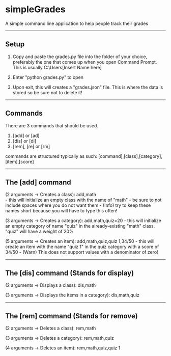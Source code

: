 # simpleGrades
A simple command line application to help people track their grades

------------------------------
Setup
------------------------------
1) Copy and paste the grades.py file into the folder of your choice, preferably the one that comes up when you open Command Prompt.
   This is usually C:\Users\[Insert Name here]

2) Enter "python grades.py" to open

3) Upon exit, this will creates a "grades.json" file. This is where the data is stored so be sure not to delete it!


------------------------------
Commands
------------------------------

There are 3 commands that should be used.

1) [add] or [ad]
2) [dis] or [di]
3) [rem], [re] or [rm]

commands are structured typically as such: [command],[class],[category],[item],[score]

------------------------------
The [add] command
------------------------------
(2 arguments -> Creates a class): add,math  
	- this will initialize an empty class with the name of "math"
	- be sure to not include spaces where you do not want them
	- (Info) try to keep these names short because you will have to type this often!

(3 arguments -> Creates a category): add,math,quiz=20
	- this will initialize an empty category of name "quiz" in the already-existing "math" class. "quiz" will have a weight of 20%


(5 arguments -> Creates an item): add,math,quiz,quiz 1,34/50
	- this will create an item with the name "quiz 1" in the quiz category with a score of 34/50
	- (Warn) This does not support values with a denominator of zero!



------------------------------
The [dis] command (Stands for display)
------------------------------

(2 arguments -> Displays a class): dis,math

(3 arguments -> Displays the items in a category): dis,math,quiz


------------------------------
The [rem] command (Stands for remove)
------------------------------

(2 arguments -> Deletes a class): rem,math

(3 arguments -> Deletes a category): rem,math,quiz

(4 arguments -> Deletes an item): rem,math,quiz,quiz 1
